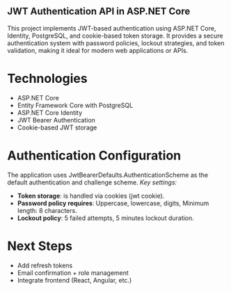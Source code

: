##  JWT Authentication API in ASP.NET Core
This project implements JWT-based authentication using ASP.NET Core, Identity, PostgreSQL, and cookie-based token storage. It provides a secure authentication system with password policies, lockout strategies, and token validation, making it ideal for modern web applications or APIs.

# Technologies 
+ ASP.NET Core
+ Entity Framework Core with PostgreSQL
+ ASP.NET Core Identity
+ JWT Bearer Authentication
+ Cookie-based JWT storage

# Authentication Configuration
The application uses JwtBearerDefaults.AuthenticationScheme as the default authentication and challenge scheme.
*Key settings:*
- **Token storage**: is handled via cookies (jwt cookie).
- **Password policy requires**: Uppercase, lowercase, digits, Minimum length: 8 characters.
- **Lockout policy**: 5 failed attempts, 5 minutes lockout duration.

# Next Steps 

+ Add refresh tokens
+ Email confirmation + role management
+ Integrate frontend (React, Angular, etc.)